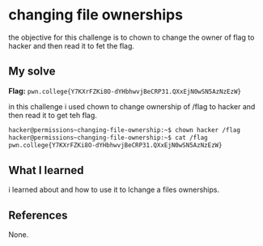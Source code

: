# changing file ownerships
the objective for this challenge is to chown to change the owner of flag to hacker and then read it to fet the flag.

## My solve
**Flag:** `pwn.college{Y7KXrFZKi8O-dYHbhwvjBeCRP31.QXxEjN0wSN5AzNzEzW}`

in this challenge i used chown to change ownership of /flag to hacker and then read it to get teh flag.
```bash
hacker@permissions~changing-file-ownership:~$ chown hacker /flag
hacker@permissions~changing-file-ownership:~$ cat /flag
pwn.college{Y7KXrFZKi8O-dYHbhwvjBeCRP31.QXxEjN0wSN5AzNzEzW}
```

## What I learned
i learned about and how to use it to lchange a files ownerships.

## References 
None.
